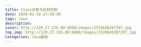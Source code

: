 ```yaml
---
title: Class对象与反射机制
date: 2020-01-10 17:18:30
tags: Java
description: 
cover: http://120.27.226.80:8088/images/1578648387297.jpg
top_img: http://120.27.226.80:8088/images/1578648387297.jpg
categories: Java基础
---
```

